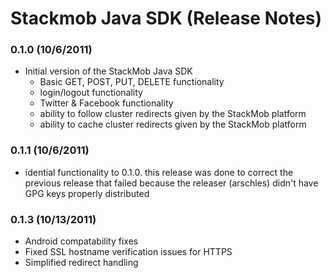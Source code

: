 # Stackmob Java SDK (Release Notes)

### 0.1.0 (10/6/2011)
* Initial version of the StackMob Java SDK
  * Basic GET, POST, PUT, DELETE functionality
  * login/logout functionality
  * Twitter & Facebook functionality
  * ability to follow cluster redirects given by the StackMob platform
  * ability to cache cluster redirects given by the StackMob platform

### 0.1.1 (10/6/2011)
* idential functionality to 0.1.0. this release was done to correct the previous release that failed because the releaser (arschles) didn't have GPG keys properly distributed

### 0.1.3 (10/13/2011)
* Android compatability fixes
* Fixed SSL hostname verification issues for HTTPS
* Simplified redirect handling